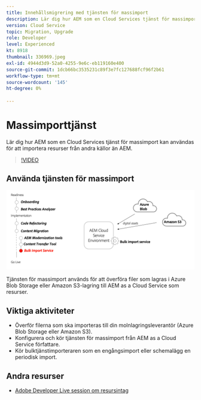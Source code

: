 ```yaml
---
title: Innehållsmigrering med tjänsten för massimport
description: Lär dig hur AEM som en Cloud Services tjänst för massimport kan användas för att importera resurser från andra källor än AEM.
version: Cloud Service
topic: Migration, Upgrade
role: Developer
level: Experienced
kt: 8918
thumbnail: 336969.jpeg
exl-id: 4944d3d9-52a0-4255-9e6c-eb119160e400
source-git-commit: 1dcb66bc3535231c89f3e7fc127688fcf96f2b61
workflow-type: tm+mt
source-wordcount: '145'
ht-degree: 0%

---
```


# Massimporttjänst

Lär dig hur AEM som en Cloud Services tjänst för massimport kan användas för att importera resurser från andra källor än AEM.

>[!VIDEO](https://video.tv.adobe.com/v/336969/?quality=12&learn=on)

## Använda tjänsten för massimport

![Livscykel för massimporttjänst](../assets/bulk-import-service.png)

Tjänsten för massimport används för att överföra filer som lagras i Azure Blob Storage eller Amazon S3-lagring till AEM as a Cloud Service som resurser.

## Viktiga aktiviteter

+ Överför filerna som ska importeras till din molnlagringsleverantör (Azure Blob Storage eller Amazon S3).
+ Konfigurera och kör tjänsten för massimport från AEM as a Cloud Service författare.
+ Kör bulktjänstimporteraren som en engångsimport eller schemalägg en periodisk import.

## Andra resurser

+ [Adobe Developer Live session om resursintag](https://experienceleague.adobe.com/docs/adobe-developers-live-events/events/2021/feb2021/asset-bulk-ingestion.html?lang=en)

